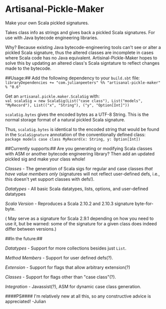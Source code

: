 Artisanal-Pickle-Maker
======================

Make your own Scala pickled signatures. 

Takes class info as strings and gives back a pickled Scala signatures. For use with Java bytecode engineering libraries. 

Why? Because existing Java bytecode-engineering tools can't see or alter a pickled Scala signature, thus the altered classes are incomplete in cases where Scala code has no Java equivalent. Artisinal-Pickle-Maker hopes to solve this by updating an altered class's Scala signtature to reflect changes made to the bytecode.

##Usage:##
Add the following dependency to your `build.sbt` file:
`libraryDependencies += "com.julianpeeters" %% "artisanal-pickle-maker" % "0.6"`

Get an `artisanal.pickle.maker.ScalaSig` with:  
`val scalaSig = new ScalaSig(List("case class"), List("models", "MyRecord"), List(("x", "String"), ("y", "Option[Int]"))`

`scalaSig.bytes` gives the encoded bytes as a UTF-8 String. This is the normal storage format of a natural pickled Scala signature.

Thus, `scalaSig.bytes` is identical to the encoded string that would be found in the `ScalaSignature` annotation of the conventionally defined class:
        `package models
        case class MyRecord(x: String, y: Option[Int])`

##Currently supports:##
  Are you generating or modifying Scala classes with ASM or another bytecode engineering library? Then add an updated pickled sig and make your class whole!

  _Classes_ - The generation of Scala sigs for regular and case classes *that have value members only* (signatures will not reflect user-defined defs, i.e., this doesn't yet support classes with defs!).

  _Datatypes_ - All basic Scala datatypes, lists, options, and user-defined datatypes

  _Scala Version_ - Reproduces a Scala 2.10.2 and 2.10.3 signature byte-for-byte.

( May serve as a signature for Scala 2.9.1 depending on how you need to use it, but be warned: some of the signature for a given class does indeed differ between versions.)

##In the future:##

  _Datatypes_ - Support for more collections besides just `List`.

  _Method Members_ - Support for user defined defs(?).

  _Extension_ - Support for flags that allow arbitrary extension(?)

  _Classes_ - Support for flags other than "case class"(?).

  _Integration_ - Javassist(?), ASM for dynamic case class generation.


####PS#### I'm relatively new at all this, so any constructive advice is appreciated!
-Julian
